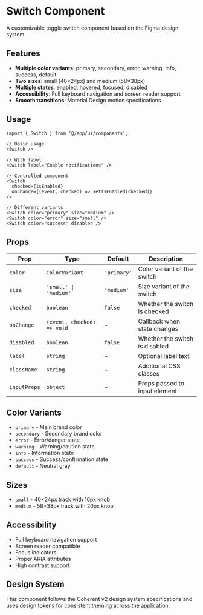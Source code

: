 # Switch Component

A customizable toggle switch component based on the Figma design system.

## Features

- **Multiple color variants**: primary, secondary, error, warning, info, success, default
- **Two sizes**: small (40×24px) and medium (58×38px)
- **Multiple states**: enabled, hovered, focused, disabled
- **Accessibility**: Full keyboard navigation and screen reader support
- **Smooth transitions**: Material Design motion specifications

## Usage

```tsx
import { Switch } from '@/app/ui/components';

// Basic usage
<Switch />

// With label
<Switch label="Enable notifications" />

// Controlled component
<Switch 
  checked={isEnabled}
  onChange={(event, checked) => setIsEnabled(checked)}
/>

// Different variants
<Switch color="primary" size="medium" />
<Switch color="error" size="small" />
<Switch color="success" disabled />
```

## Props

| Prop | Type | Default | Description |
|------|------|---------|-------------|
| `color` | `ColorVariant` | `'primary'` | Color variant of the switch |
| `size` | `'small' \| 'medium'` | `'medium'` | Size variant of the switch |
| `checked` | `boolean` | `false` | Whether the switch is checked |
| `onChange` | `(event, checked) => void` | - | Callback when state changes |
| `disabled` | `boolean` | `false` | Whether the switch is disabled |
| `label` | `string` | - | Optional label text |
| `className` | `string` | - | Additional CSS classes |
| `inputProps` | `object` | - | Props passed to input element |

## Color Variants

- `primary` - Main brand color
- `secondary` - Secondary brand color  
- `error` - Error/danger state
- `warning` - Warning/caution state
- `info` - Information state
- `success` - Success/confirmation state
- `default` - Neutral gray

## Sizes

- `small` - 40×24px track with 16px knob
- `medium` - 58×38px track with 20px knob

## Accessibility

- Full keyboard navigation support
- Screen reader compatible
- Focus indicators
- Proper ARIA attributes
- High contrast support

## Design System

This component follows the Coherent v2 design system specifications and uses design tokens for consistent theming across the application.